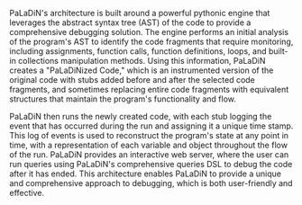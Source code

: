 PaLaDiN's architecture is built around a powerful pythonic engine that leverages the abstract syntax tree (AST) of the
code to provide a comprehensive debugging solution. The engine performs an initial analysis of the program's AST to
identify the code fragments that require monitoring, including assignments, function calls, function definitions, loops,
and built-in collections manipulation methods. Using this information, PaLaDiN creates a "PaLaDiNized Code," which is an
instrumented version of the original code with stubs added before and after the selected code fragments, and sometimes
replacing entire code fragments with equivalent structures that maintain the program's functionality and flow.

PaLaDiN then runs the newly created code, with each stub logging the event that has occurred during the run and
assigning it a unique time stamp. This log of events is used to reconstruct the program's state at any point in time,
with a representation of each variable and object throughout the flow of the run. PaLaDiN provides an interactive web
server, where the user can run queries using PaLaDiN's comprehensive queries DSL to debug the code after it has ended.
This architecture enables PaLaDiN to provide a unique and comprehensive approach to debugging, which is both
user-friendly and effective.